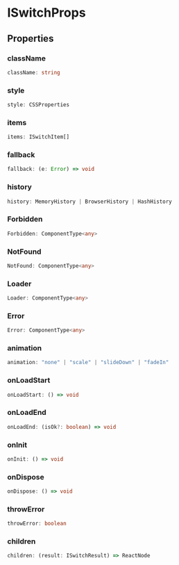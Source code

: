 # ISwitchProps

## Properties

### className

```ts
className: string
```

### style

```ts
style: CSSProperties
```

### items

```ts
items: ISwitchItem[]
```

### fallback

```ts
fallback: (e: Error) => void
```

### history

```ts
history: MemoryHistory | BrowserHistory | HashHistory
```

### Forbidden

```ts
Forbidden: ComponentType<any>
```

### NotFound

```ts
NotFound: ComponentType<any>
```

### Loader

```ts
Loader: ComponentType<any>
```

### Error

```ts
Error: ComponentType<any>
```

### animation

```ts
animation: "none" | "scale" | "slideDown" | "fadeIn"
```

### onLoadStart

```ts
onLoadStart: () => void
```

### onLoadEnd

```ts
onLoadEnd: (isOk?: boolean) => void
```

### onInit

```ts
onInit: () => void
```

### onDispose

```ts
onDispose: () => void
```

### throwError

```ts
throwError: boolean
```

### children

```ts
children: (result: ISwitchResult) => ReactNode
```
